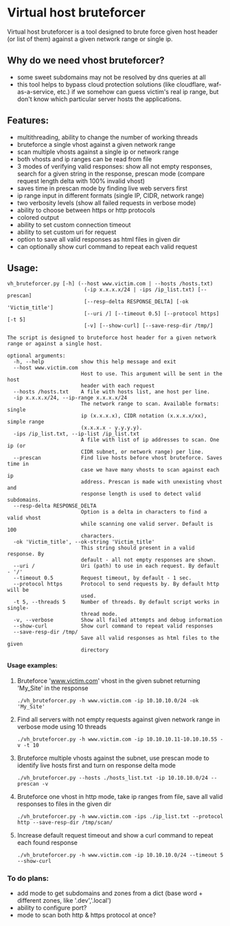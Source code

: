 # Virtual host bruteforcer
Virtual host bruteforcer is a tool designed to brute force given host header (or list of them) against a given network range or single ip.

## Why do we need vhost bruteforcer?
 - some sweet subdomains may not be resolved by dns queries at all
 - this tool helps to bypass cloud protection solutions (like cloudflare, waf-as-a-service, etc.) if we somehow can guess victim's real ip range, but don't know which particular server hosts the applications.   

## Features:
 - multithreading, ability to change the number of working threads
 - bruteforce a single vhost against a given network range
 - scan multiple vhosts against a single ip or network range
 - both vhosts and ip ranges can be read from file
 - 3 modes of verifying valid responses: show all not empty responses, search for a given string in the response, prescan mode (compare request length delta with 100% invalid vhost)
 - saves time in prescan mode by finding live web servers first
 - ip range input in different formats (single IP, CIDR, network range)
 - two verbosity levels (show all failed requests in verbose mode)
 - ability to choose between https or http protocols
 - colored output
 - ability to set custom connection timeout
 - ability to set custom uri for request
 - option to save all valid responses as html files in given dir
 - can optionally show curl command to repeat each valid request
 
 ## Usage:
```
vh_bruteforcer.py [-h] (--host www.victim.com | --hosts /hosts.txt)
                         (-ip x.x.x.x/24 | -ips /ip_list.txt) [--prescan]
                         [--resp-delta RESPONSE_DELTA] [-ok 'Victim_title']
                         [--uri /] [--timeout 0.5] [--protocol https] [-t 5]
                         [-v] [--show-curl] [--save-resp-dir /tmp/]

The script is designed to bruteforce host header for a given network range or against a single host.

optional arguments:
  -h, --help            show this help message and exit
  --host www.victim.com
                        Host to use. This argument will be sent in the host
                        header with each request
  --hosts /hosts.txt    A file with hosts list, ane host per line.
  -ip x.x.x.x/24, --ip-range x.x.x.x/24
                        The network range to scan. Available formats: single
                        ip (x.x.x.x), CIDR notation (x.x.x.x/xx), simple range
                        (x.x.x.x - y.y.y.y).
  -ips /ip_list.txt, --ip-list /ip_list.txt
                        A file with list of ip addresses to scan. One ip (or
                        CIDR subnet, or network range) per line.
  --prescan             Find live hosts before vhost bruteforce. Saves time in
                        case we have many vhosts to scan against each ip
                        address. Prescan is made with unexisting vhost and
                        response length is used to detect valid subdomains.
  --resp-delta RESPONSE_DELTA
                        Option is a delta in characters to find a valid vhost
                        while scanning one valid server. Default is 100
                        characters.
  -ok 'Victim_title', --ok-string 'Victim_title'
                        This string should present in a valid response. By
                        default - all not empty responses are shown.
  --uri /               Uri (path) to use in each request. By default - '/'
  --timeout 0.5         Request timeout, by default - 1 sec.
  --protocol https      Protocol to send requests by. By default http will be
                        used.
  -t 5, --threads 5     Number of threads. By default script works in single-
                        thread mode.
  -v, --verbose         Show all failed attempts and debug information
  --show-curl           Show curl command to repeat valid responses
  --save-resp-dir /tmp/
                        Save all valid responses as html files to the given
                        directory
```
#### Usage examples:
1. Bruteforce 'www.victim.com' vhost in the given subnet returning 'My_Site' in the response

    `./vh_bruteforcer.py -h www.victim.com -ip 10.10.10.0/24 -ok 'My_Site'`

2. Find all servers with not empty requests against given network range in verbose mode using 10 threads
    
    `./vh_bruteforcer.py -h www.victim.com -ip 10.10.10.11-10.10.10.55 -v -t 10`

3. Bruteforce multiple vhosts against the subnet, use prescan mode to identify live hosts first and turn on response delta mode
    
    `./vh_bruteforcer.py --hosts ./hosts_list.txt -ip 10.10.10.0/24 --prescan -v`

4. Bruteforce one vhost in http mode, take ip ranges from file, save all valid responses to files in the given dir
    
    `./vh_bruteforcer.py -h www.victim.com -ips ./ip_list.txt --protocol http --save-resp-dir /tmp/scan/`

5. Increase default request timeout and show a curl command to repeat each found response
    
    `./vh_bruteforcer.py -h www.victim.com -ip 10.10.10.0/24 --timeout 5 --show-curl`

 ### To do plans:
 - add mode to get subdomains and zones from a dict (base word + different zones, like '.dev','.local')
 - ability to configure port?
 - mode to scan both http & https protocol at once?

